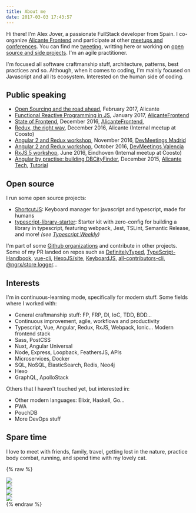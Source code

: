 ```yaml
---
title: About me
date: 2017-03-03 17:43:57
---
```


Hi there! I'm Alex Jover, a passionate FullStack developer from Spain. I co-organize [Alicante Frontend](https://www.meetup.com/Alicante-Frontend/) and participate at other [meetups and conferences](#Public-speaking). You can find me [tweeting](https://twitter.com/alexjoverm), writting here or working on [open source and side projects](https://github.com/alexjoverm). I'm an agile practitioner.

I'm focused all software craftmanship stuff, architecture, patterns, best practices and so. Although, when it comes to coding, I'm mainly focused on Javascript and all its ecosystem. Interested on the human side of coding.

## Public speaking

- [Open Sourcing and the road ahead](https://docs.google.com/presentation/d/11xNQroYsmKTpLfzQewJWL4NCm1VEETIN9YLFDzgwBkM/edit?usp=sharing), February 2017, Alicante
- [Functional Reactive Programming in JS](https://goo.gl/6nujMv), January 2017, [AlicanteFrontend](https://www.meetup.com/Alicante-Frontend/events/236821806/)
- [State of Frontend](https://goo.gl/6nujMv), December 2016, [AlicanteFrontend](https://www.meetup.com/Alicante-Frontend/events/236112157/),
- [Redux, the right way](https://goo.gl/oBQq5v), December 2016, Alicante (Internal meetup at Coosto)
- [Angular 2 and Redux workshop](https://goo.gl/chyFAh), November 2016, [DevMeetings Madrid](https://www.meetup.com/DevMeetings-Madrid/events/235570340/)
- [Angular 2 and Redux workshop](https://goo.gl/chyFAh), October 2016, [DevMeetings Valencia](https://www.meetup.com/DevMeetings-Valencia/events/234262507/)
- [RxJS 5 workshop](https://goo.gl/X8BSL5), June 2016, Eindhoven (Internal meetup at Coosto)
- [Angular by practise: building DBCityFinder](https://goo.gl/m2ts24), December 2015, [Alicante Tech](https://www.meetup.com/AlicanteTech/events/225370473/), [Tutorial](https://github.com/alexjoverm/MeetUp_DBCityFinder)

## Open source

I run some open source projects:

- [ShortcutJS](https://github.com/coosto/ShortcutJS/): Keyboard manager for javascript and typescript, made for humans
- [typescript-library-starter](https://github.com/alexjoverm/typescript-library-starter): Starter kit with zero-config for building a library in typescript, featuring webpack, Jest, TSLint, Semantic Release, and more! _(see [Typescript Weekly](http://eepurl.com/cDFMIH))_

I'm part of some [Github organizations](https://github.com/alexjoverm) and contribute in other projects. Some of my PR landed on repos such as [DefinitelyTyped](https://github.com/DefinitelyTyped/DefinitelyTyped), [TypeScript-Handbook](https://github.com/Microsoft/TypeScript-Handbook), [vue-cli](https://github.com/vuejs/vue-cli), [HexoJS/site](https://github.com/hexojs/site), [KeyboardJS](https://github.com/RobertWHurst/KeyboardJS), [all-contributors-cli](https://github.com/jfmengels/all-contributors-cli), [@ngrx/store logger](https://github.com/btroncone/ngrx-store-logger)...

## Interests

I'm in continuous-learning mode, specifically for modern stuff. Some fields where I worked with:

- General craftmanship stuff: FP, FRP, DI, IoC, TDD, BDD...
- Continuous improvement, agile, workflows and productivity
- Typescript, Vue, Angular, Redux, RxJS, Webpack, Ionic... Modern frontend stack
- Sass, PostCSS
- Nuxt, Angular Universal
- Node, Express, Loopback, FeathersJS, APIs
- Microservices, Docker
- SQL, NoSQL, ElasticSearch, Redis, Neo4j
- Hexo
- GraphQL, ApolloStack

Others that I haven't touched yet, but interested in:

- Other modern languages: Elixir, Haskell, Go...
- PWA
- PouchDB
- More DevOps stuff


## Spare time

I love to meet with friends, family, travel, getting lost in the nature, practice body combat, running, and spend time with my lovely cat.


{% raw %}
<div class="about fluid-container">
  <div class="row">
    <div class="col-sm-6">
      <img class="img-responsive" src="/about/kiara.jpg"></img>
    </div>
    <div class="col-sm-6">
      <img class="img-responsive" src="/about/kiara2.jpg"></img>
    </div>
  </div>
  <div class="row">
    <div class="col-sm-6">
      <img class="img-responsive" src="/about/salzburg.jpg"></img>
    </div>
    <div class="col-sm-6">
      <img class="img-responsive" src="/about/nature.jpg"></img>
    </div>
  </div>
</div>
{% endraw %}